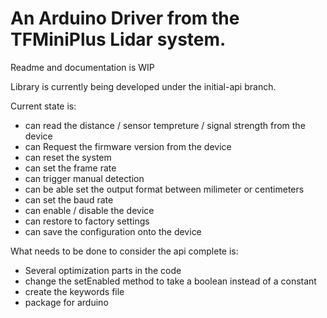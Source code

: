 # An Arduino Driver from the TFMiniPlus Lidar system.

Readme and documentation is WIP

Library is currently being developed under the initial-api branch.

Current state is:

* can read the distance / sensor tempreture / signal strength from the device 
* can Request the firmware version from the device
* can reset the system
* can set the frame rate
* can trigger manual detection
* can be able set the output format between milimeter or centimeters 
* can set the baud rate
* can enable / disable the device
* can restore to factory settings
* can save the configuration onto the device

What needs to be done to consider the api complete is:

* Several optimization parts in the code
* change the setEnabled method to take a boolean instead of a constant
* create the keywords file
* package for arduino 
